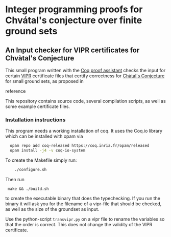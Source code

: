 # Integer programming proofs for Chvátal's conjecture over finite ground sets


## An Input checker for VIPR certificates for Chvàtal's Conjecture

This small program written with the [Coq proof assistant](https://coq.inria.fr/)
checks the input for certain [VIPR](https://github.com/ambros-gleixner/VIPR) certificate files
that certify correctness for [Chàtal's Conjecture](http://users.encs.concordia.ca/~chvatal/conjecture.html) for small ground sets,
as proposed in

reference

This repository contains source code, several compilation scripts, as well as some example certificate files.


### Installation instructions

This program needs a working installation of coq.
It uses the Coq.io library which can be installed with opam via


``` bash
  opam repo add coq-released https://coq.inria.fr/opam/released
  opam install -j4 -v coq-io-system
```




To create the Makefile simply run:

``` bash
    ./configure.sh
```

Then run

     make && ./build.sh

to create the executable binary that does the typechecking.
If you run the binary it will ask you for the filename of a vipr-file that should be checked, as well as the size of the groundset as input.

Use the python-script `transvipr.py` on a vipr file to rename the variables so that the order is correct. This does not change the validity of the VIPR certificate.
